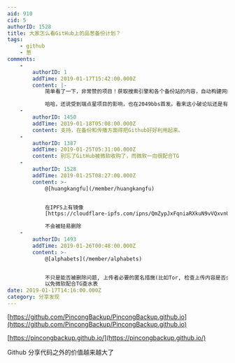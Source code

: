 ```yaml
---
aid: 910
cid: 5
authorID: 1528
title: 大家怎么看GitHub上的品葱备份计划？
tags:
    - github
    - 葱
comments:
    -
        authorID: 1
        addTime: 2019-01-17T15:42:00.000Z
        content: |-
            简单看了一下，非常赞的项目！获取搜索引擎和各个备份站的内容，自动构建网站！

            哈哈，还说受到端点星项目的影响，也在2049bbs首发。看来这小破论坛还是有点价值的。
    -
        authorID: 1450
        addTime: 2019-01-18T05:08:00.000Z
        content: 支持，在备份和传播方面得把Github好好利用起来。
    -
        authorID: 1387
        addTime: 2019-01-25T05:31:00.000Z
        content: 别忘了GitHub被微软收购了，而微软一向很配合TG
    -
        authorID: 1528
        addTime: 2019-01-25T08:27:00.000Z
        content: >-
            @[huangkangfu](/member/huangkangfu)


            在IPFS上有镜像
            [https://cloudflare-ipfs.com/ipns/QmZypJxFqniaRXkuN9vVQxvnUcnC5PACpiioMgABk87aNN](https://cloudflare-ipfs.com/ipns/QmZypJxFqniaRXkuN9vVQxvnUcnC5PACpiioMgABk87aNN)  

            不会被轻易删除
    -
        authorID: 1493
        addTime: 2019-01-26T00:48:00.000Z
        content: >-
            @[alphabets](/member/alphabets)


            不只是能否被删除问题, 上传者必要的匿名措施(比如Tor, 检查上传内容是否会暴露/威胁到自己或他人之类)也要有,
            以免微软配合TG查水表
date: 2019-01-17T14:16:00.000Z
category: 分享发现
---
```


[https://github.com/PincongBackup/PincongBackup.github.io](https://github.com/PincongBackup/PincongBackup.github.io)

[https://pincongbackup.github.io/](https://pincongbackup.github.io/)

Github 分享代码之外的价值越来越大了

